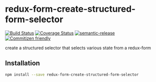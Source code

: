 # redux-form-create-structured-form-selector

[![Build Status](https://travis-ci.org/jcoreio/redux-form-create-structured-form-selector.svg?branch=master)](https://travis-ci.org/jcoreio/redux-form-create-structured-form-selector)
[![Coverage Status](https://codecov.io/gh/jcoreio/redux-form-create-structured-form-selector/branch/master/graph/badge.svg)](https://codecov.io/gh/jcoreio/redux-form-create-structured-form-selector)
[![semantic-release](https://img.shields.io/badge/%20%20%F0%9F%93%A6%F0%9F%9A%80-semantic--release-e10079.svg)](https://github.com/semantic-release/semantic-release)
[![Commitizen friendly](https://img.shields.io/badge/commitizen-friendly-brightgreen.svg)](http://commitizen.github.io/cz-cli/)

create a structured selector that selects various state from a redux-form

## Installation

```sh
npm install --save redux-form-create-structured-form-selector
```
